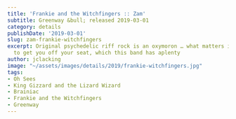 ```yaml
---
title: 'Frankie and the Witchfingers :: Zam'
subtitle: Greenway &bull; released 2019-03-01
category: details
publishDate: '2019-03-01'
slug: zam-frankie-witchfingers
excerpt: Original psychedelic riff rock is an oxymoron … what matters is the ability
  to get you off your seat, which this band has aplenty
author: jclacking
image: "~/assets/images/details/2019/frankie-witchfingers.jpg"
tags:
- Oh Sees
- King Gizzard and the Lizard Wizard
- Brainiac
- Frankie and the Witchfingers
- Greenway
---
```


